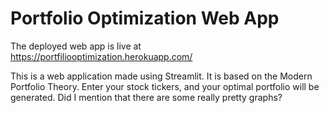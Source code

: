 # Portfolio Optimization Web App

The deployed web app is live at https://portfiliooptimization.herokuapp.com/

This is a web application made using Streamlit. It is based on the Modern Portfolio Theory. Enter your stock tickers, and your optimal portfolio will be generated. Did I mention that there are some really pretty graphs?
